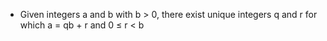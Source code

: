 - Given integers a and b with b > 0, there exist unique integers q and r for which a = qb + r and 0 ≤ r < b